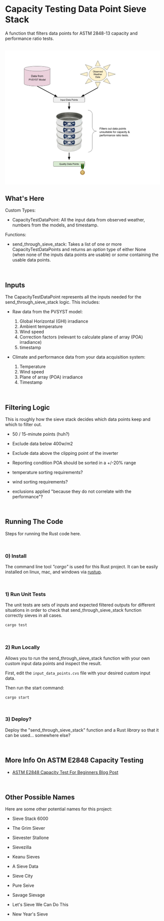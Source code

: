 
# Capacity Testing Data Point Sieve Stack

A function that filters data points for ASTM 2848-13 capacity and performance ratio tests.

<br/>

<img src="./Capacity-Testing-Sieve-Stack-Diagram.jpg">

<br/>

## What's Here

Custom Types:

- CapacityTestDataPoint: All the input data from observed weather, numbers from the models, and timestamp.

Functions:

- send_through_sieve_stack: Takes a list of one or more CapacityTestDataPoints and returns an _option_ type of either None (when none of the inputs data points are usable) or _some_ containing the usable data points.

<br/>

## Inputs
The CapacityTestDataPoint represents all the inputs needed for the send_through_sieve_stack logic. This includes:

- Raw data from the PVSYST model:
    1. Global Horizontal (GHI) irradiance
    2. Ambient temperature
    3. Wind speed
    4. Correction factors (relevant to calculate plane of array (POA) irradiance)
    5. timestamp

-  Climate and performance data from your data acquisition system:
    1. Temperature
    2. Wind speed
    3. Plane of array (POA) irradiance
    4. Timestamp

<br/>

## Filtering Logic

This is roughly how the sieve stack decides which data points keep and which to filter out.

- 50 / 15-minute points (huh?)
- Exclude data below 400w/m2 
- Exclude data above the clipping point of the inverter 
- Reporting condition POA should be sorted in a +/-20% range 

- temperature sorting requirements?

- wind sorting requirements?

- exclusions applied "because they do not correlate with the performance"? 

<br/>

## Running The Code

Steps for running the Rust code here.

<br/>

### 0) Install 
The command line tool _"cargo"_ is used for this Rust project. It can be easily installed on linux, mac, and windows via [rustup](https://rustup.rs/).

<br/>

### 1) Run Unit Tests 
The unit tests are sets of inputs and expected filtered outputs for different situations in order to check that send_through_sieve_stack function correctly sieves in all cases.
```sh
cargo test
```

<br/>

### 2) Run Locally
Allows you to run the send_through_sieve_stack function with your own custom input data points and inspect the result.

First, edit the `input_data_points.cvs` file with your desired custom input data.

Then run the start command:
```
cargo start
```

<br/>

### 3) Deploy?
Deploy the "send_through_sieve_stack" function and a Rust _library_ so that it can be used... somewhere else?

<br/>

## More Info On ASTM E2848 Capacity Testing

- [ASTM E2848 Capacity Test For Beginners Blog Post](https://www.purepower.com/blog/astm-e2848-capacity-test-for-beginners)

<br/>

## Other Possible Names
Here are some other potential names for this project:

- Sieve Stack 6000
- The Grim Siever
- Sievester Stallone
- Sievezilla
- Keanu Sieves
- A Sieve Data
- Sieve City
- Pure Seive
- Savage Sievage
- Let's Sieve We Can Do This
- New Year's Sieve

  <br/>

